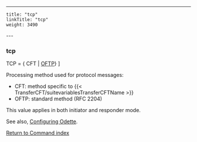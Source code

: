 ---
    title: "tcp"
    linkTitle: "tcp"
    weight: 3490
---<span id="tcp"></span>

### tcp

TCP
= { CFT
&#124; <u>OFTP</u>} ]

Processing method used for protocol messages:

- CFT: method specific to {{< TransferCFT/suitevariablesTransferCFTName >}}
- OFTP: standard method (RFC 2204)

This value applies in both initiator and responder mode.

See also, [Configuring Odette](../../../../protocols_start_here/start_here_odette/configuring_odette).

[Return to Command index](../../)

 
